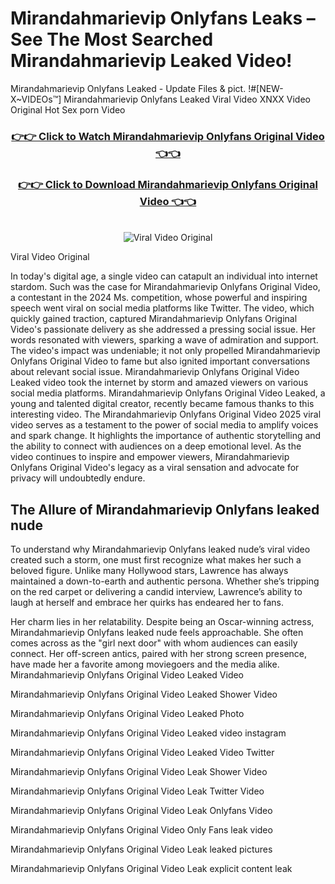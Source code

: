 # Mirandahmarievip Onlyfans Leaks – See The Most Searched Mirandahmarievip Leaked Video!

Mirandahmarievip Onlyfans Leaked - Update Files & pict. !#[NEW-X~VIDEOs™] Mirandahmarievip Onlyfans Leaked Viral Video XNXX Video Original Hot Sex porn Video
<br>
<div align="center">
<h3><a href="https://links2leaks.com?utm_source=mirandahmarievip&utm_medium=gitlong" rel="nofollow">👉👉 Click to Watch Mirandahmarievip Onlyfans Original Video 👈👈</a></h3>
<h3><a href="https://links2leaks.com?utm_source=mirandahmarievip&utm_medium=gitlong" rel="nofollow">👉👉 Click to Download Mirandahmarievip Onlyfans Original Video 👈👈</a></h3>
<br>
<a href="https://links2leaks.com?utm_source=mirandahmarievip&utm_medium=gitlong" rel="nofollow"><img src="https://i.ibb.co/Gkj2r4b/banner.png" alt="Viral Video Original" style="max-width: 100%; display: inline-block;" data-target="animated-image.originalImage"></a>
</div>

Viral Video Original

In today's digital age, a single video can catapult an individual into internet stardom. Such was the case for Mirandahmarievip Onlyfans Original Video, a contestant in the 2024 Ms. competition, whose powerful and inspiring speech went viral on social media platforms like Twitter.
The video, which quickly gained traction, captured Mirandahmarievip Onlyfans Original Video's passionate delivery as she addressed a pressing social issue. Her words resonated with viewers, sparking a wave of admiration and support. The video's impact was undeniable; it not only propelled Mirandahmarievip Onlyfans Original Video to fame but also ignited important conversations about relevant social issue.
Mirandahmarievip Onlyfans Original Video Leaked video took the internet by storm and amazed viewers on various social media platforms. Mirandahmarievip Onlyfans Original Video Leaked, a young and talented digital creator, recently became famous thanks to this interesting video.
The Mirandahmarievip Onlyfans Original Video 2025 viral video serves as a testament to the power of social media to amplify voices and spark change. It highlights the importance of authentic storytelling and the ability to connect with audiences on a deep emotional level. As the video continues to inspire and empower viewers, Mirandahmarievip Onlyfans Original Video's legacy as a viral sensation and advocate for privacy will undoubtedly endure.

<h2>The Allure of Mirandahmarievip Onlyfans leaked nude</h2>


To understand why Mirandahmarievip Onlyfans leaked nude’s viral video created such a storm, one must first recognize what makes her such a beloved figure. Unlike many Hollywood stars, Lawrence has always maintained a down-to-earth and authentic persona. Whether she’s tripping on the red carpet or delivering a candid interview, Lawrence’s ability to laugh at herself and embrace her quirks has endeared her to fans.

Her charm lies in her relatability. Despite being an Oscar-winning actress, Mirandahmarievip Onlyfans leaked nude feels approachable. She often comes across as the "girl next door" with whom audiences can easily connect. Her off-screen antics, paired with her strong screen presence, have made her a favorite among moviegoers and the media alike.
Mirandahmarievip Onlyfans Original Video Leaked Video

Mirandahmarievip Onlyfans Original Video Leaked Shower Video

Mirandahmarievip Onlyfans Original Video Leaked Photo

Mirandahmarievip Onlyfans Original Video Leaked video instagram

Mirandahmarievip Onlyfans Original Video Leaked Video Twitter

Mirandahmarievip Onlyfans Original Video Leak Shower Video

Mirandahmarievip Onlyfans Original Video Leak Twitter Video

Mirandahmarievip Onlyfans Original Video Leak Onlyfans Video

Mirandahmarievip Onlyfans Original Video Only Fans leak video

Mirandahmarievip Onlyfans Original Video Leak leaked pictures

Mirandahmarievip Onlyfans Original Video Leak explicit content leak
